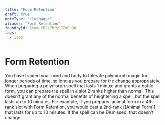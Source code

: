 ```yaml
---
title: "Form Retention"
draft: true
noteType: ":luggage:"
aliases: "Form Retention"
foundryId: Item.CRJsTb2ySPZmPuQU
tags:
  - Item
---
```


# Form Retention

You have trained your mind and body to tolerate polymorph magic for longer periods of time, so long as you prepare for the change appropriately. When preparing a polymorph spell that lasts 1 minute and grants a battle form, you can prepare the spell in a slot 2 ranks higher than normal. This doesn't grant any of the normal benefits of heightening a spell, but the spell lasts up to 10 minutes. For example, if you prepared animal form in a 4th-rank slot with Form Retention, you would cast a 2nd-rank [[Animal Form]] that lasts for up to 10 minutes. If the spell can be Dismissed, that doesn't change.
